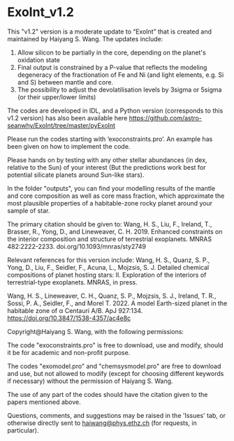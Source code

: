 # ExoInt_v1.2
This "v1.2" version is a moderate update to “ExoInt” that is created and maintained by Haiyang S. Wang.
The updates include:
1. Allow silicon to be partially in the core, depending on the planet's oxidation state
2. Final output is constrained by a P-value that reflects the modeling degeneracy of the fractionation of Fe and Ni (and light elements, e.g. Si and S) between mantle and core.
3. The possibility to adjust the devolatilisation levels by 3sigma or 5sigma (or their upper/lower limits)

The codes are developed in IDL, and a Python version (corresponds to this v1.2 version) has also been available here https://github.com/astro-seanwhy/ExoInt/tree/master/pyExoInt 

Please run the codes starting with ‘exoconstraints.pro’.
An example has been given on how to implement the code.

Please hands on by testing with any other stellar abundances (in dex, relative to the Sun) of your interest (But the predictions work best for potential silicate planets around Sun-like stars).

In the folder "outputs", you can find your modelling results of the mantle and core composition as well as core mass fraction, which approximate the most plausible properties of a habitable-zone rocky planet around your sample of star.


The primary citation should be given to:
Wang, H. S., Liu, F., Ireland, T., Brasser, R., Yong, D., and Lineweaver, C. H. 2019. Enhanced constraints on the interior composition and structure of terrestrial exoplanets. MNRAS 482:2222-2233. doi.org/10.1093/mnras/sty2749

Relevant references for this version include: 
Wang, H. S., Quanz, S. P., Yong, D., Liu, F., Seidler, F., Acuna, L., Mojzsis, S. J. Detailed chemical compositions of planet hosting stars: II. Exploration of the interiors of terrestrial-type exoplanets. MNRAS, in press.

Wang, H. S., Lineweaver, C. H., Quanz, S. P., Mojzsis, S. J., Ireland, T. R., Sossi, P. A., Seidler, F., and Morel T. 2022. A model Earth-sized planet in the habitable zone of α Centauri A/B. ApJ 927:134. https://doi.org/10.3847/1538-4357/ac4e8c

Copyright@Haiyang S. Wang, with the following permissions:

The code "exoconstraints.pro" is free to download, use and modify, should it be for academic and non-profit purpose.

The codes "exomodel.pro" and "chemsysmodel.pro" are free to download and use, but not allowed to modify (except for choosing different keywords if necessary) without the permission of Haiyang S. Wang.

The use of any part of the codes should have the citation given to the papers mentioned above.

Questions, comments, and suggestions may be raised in the 'Issues' tab, or otherwise directly sent to haiwang@phys.ethz.ch (for requests, in particular).
